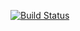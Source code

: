 [![Build Status](https://travis-ci.org/donmahallem/sudoku_cpp.svg?branch=master)](https://travis-ci.org/donmahallem/sudoku_cpp)